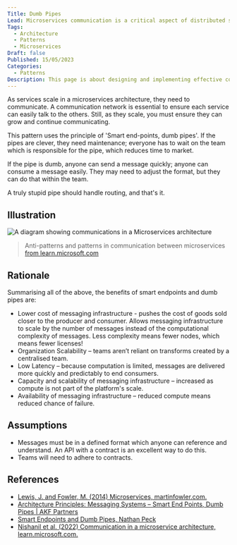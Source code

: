 ```yaml
---
Title: Dumb Pipes
Lead: Microservices communication is a critical aspect of distributed systems. Learn how to design and implement effective communication between microservices.
Tags:
  - Architecture
  - Patterns
  - Microservices
Draft: false
Published: 15/05/2023
Categories:
  - Patterns
Description: This page is about designing and implementing effective communication between microservices in a distributed system.
---
```


As services scale in a microservices architecture, they need to communicate. A communication network is essential to ensure each service can easily talk to the others. Still, as they scale, you must ensure they can grow and continue communicating.

This pattern uses the principle of 'Smart end-points, dumb pipes'. If the pipes are clever, they need maintenance; everyone has to wait on the team which is responsible for the pipe, which reduces time to market.

If the pipe is dumb, anyone can send a message quickly; anyone can consume a message easily. They may need to adjust the format, but they can do that within the team.

A truly stupid pipe should handle routing, and that's it.

## Illustration

![A diagram showing communications in a Microservices architecture](https://learn.microsoft.com/en-us/dotnet/architecture/microservices/architect-microservice-container-applications/media/communication-in-microservice-architecture/sync-vs-async-patterns-across-microservices.png)
> Anti-patterns and patterns in communication between microservices [from learn.microsoft.com](https://learn.microsoft.com/en-us/dotnet/architecture/microservices/architect-microservice-container-applications/communication-in-microservice-architecture)

## Rationale

Summarising all of the above, the benefits of smart endpoints and dumb pipes are:

* Lower cost of messaging infrastructure - pushes the cost of goods sold closer to the producer and consumer. Allows messaging infrastructure to scale by the number of messages instead of the computational complexity of messages. Less complexity means fewer nodes, which means fewer licenses!
* Organization Scalability – teams aren’t reliant on transforms created by a centralised team.
* Low Latency – because computation is limited, messages are delivered more quickly and predictably to end consumers.
* Capacity and scalability of messaging infrastructure – increased as compute is not part of the platform's scale.
* Availability of messaging infrastructure – reduced compute means reduced chance of failure.

## Assumptions

* Messages must be in a defined format which anyone can reference and understand. An API with a contract is an excellent way to do this.
* Teams will need to adhere to contracts.

## References

* [Lewis, J. and Fowler, M. (2014) Microservices, martinfowler.com.](https://martinfowler.com/articles/microservices.html.)
* [Architecture Principles: Messaging Systems – Smart End Points, Dumb Pipes | AKF Partners](https://akfpartners.com/growth-blog/architecture-principle-messaging-systems-smart-end-points-dumb-pipes)
* [Smart Endpoints and Dumb Pipes, Nathan Peck](https://nathanpeck.com/microservice-principles-smart-endpoint-dumb-pipe/)
* [Nishanil et al. (2022) Communication in a microservice architecture, learn.microsoft.com.](https://learn.microsoft.com/en-us/dotnet/architecture/microservices/architect-microservice-container-applications/communication-in-microservice-architecture)
